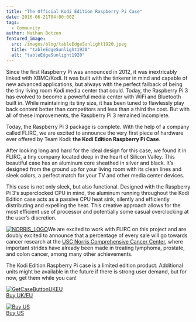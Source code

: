 ```yaml
---
title: "The Official Kodi Edition Raspberry Pi Case"
date: 2016-06-21T04:00:00Z
tags:
  - Community
author: Nathan Betzen
featured_image:
  src: /images/blog/tableEdgeSunlight1920.jpeg
  title: "tableEdgeSunlight1920"
  alt: "tableEdgeSunlight1920"
---
```


Since the first Raspberry Pi was announced in 2012, it was inextricably linked with XBMC/Kodi. It was built with the tinkerer in mind and capable of new advanced applications, but always with the perfect fallback of being the tiny living room Kodi media center that could. Today, the Raspberry Pi 3 has evolved to become a powerful media center with WiFi and Bluetooth built in. While maintaining its tiny size, it has been tuned to flawlessly play back content better than competitors and less than a third the cost. But with all of these improvements, the Raspberry Pi 3 remained incomplete.

Today, the Raspberry Pi 3 package is complete. With the help of a company called FLIRC, we are excited to announce the very first piece of hardware ever offered by Team Kodi: **the Kodi Edition Raspberry Pi Case**.

After looking long and hard for the ideal design for this case, we found it in FLIRC, a tiny company located deep in the heart of Silicon Valley. This beautiful case has an aluminum core sheathed in silver and black. It’s designed from the ground up for your living room with its clean lines and sleek colors, a perfect match for your TV and other media center devices.

This case is not only sleek, but also functional. Designed with the Raspberry Pi 3′s superclocked CPU in mind, the aluminum running throughout the Kodi Edition case acts as a passive CPU heat sink, silently and efficiently distributing and expelling the heat. This creative approach allows for the most efficient use of processor and potentially some casual overclocking at the user’s discretion.

[![NORRIS_LOGO](/images/blog/NORRIS_LOGO-160x160.jpeg)](https://uscnorriscancer.usc.edu/support/)We are excited to work with FLIRC on this project and are doubly excited to announce that a percentage of every sale will go towards cancer research at the [USC Norris Comprehensive Cancer Center](https://uscnorriscancer.usc.edu/support/), where important strides have already been made in treating lymphoma, prostate, and colon cancer, among many other achievements.

The Kodi Edition Raspberry Pi case is a limited edition product. Additional units might be available in the future if there is strong user demand, but for now, get them while you can!

[![GetCaseButtonUKEU](/images/blog/GetCaseButtonUKEU.jpeg)](https://thepihut.com/products/kodi-edition-raspberry-pi-case)  
 [Buy UK/EU](https://thepihut.com/products/kodi-edition-raspberry-pi-case)

[![Buy US](/images/blog/GetCaseButtonUS.jpeg)](https://flirc.tv/more/raspberry-pi-case-ke)  
 [Buy US](https://flirc.tv/more/raspberry-pi-case-ke)

